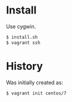 # Install

Use cygwin.

```sh
$ install.sh
$ vagrant ssh
```

# History

Was initially created as:

```sh
$ vagrant init centos/7
```
